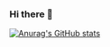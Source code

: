 ### Hi there 👋
[![Anurag's GitHub stats](https://github-readme-stats.vercel.app/api?username=vectorpikachu)](https://github.com/anuraghazra/github-readme-stats)

<!--
**vectorpikachu/vectorpikachu** is a ✨ _special_ ✨ repository because its `README.md` (this file) appears on your GitHub profile.

Here are some ideas to get you started:

- 🔭 I’m currently working on ...
- 🌱 I’m currently learning ...
- 👯 I’m looking to collaborate on ...
- 🤔 I’m looking for help with ...
- 💬 Ask me about ...
- 📫 How to reach me: ...
- 😄 Pronouns: ...
- ⚡ Fun fact: ...
-->
